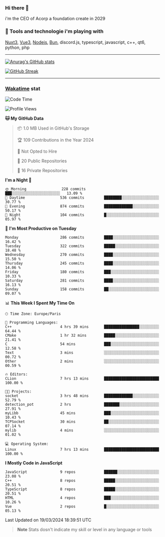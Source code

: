 ### Hi there 👋

i'm the CEO of Acorp a foundation create in 2029  

### 🧰 Tools and technologie i'm playing with

[Nuxt3](https://nuxt.com), [Vue3](https://vuejs.org/), [Nodejs](https://nodejs.org), [Bun](https://bun.sh/), discord.js, typescript, javascript, c++, qt6, python, php

---

[![Anurag's GitHub stats](https://github-readme-stats.vercel.app/api?username=ackimixs&show_icons=true&theme=github_dark&count_private=true)](https://www.ackimixs.xyz)

[![GitHub Streak](https://github-readme-streak-stats.herokuapp.com?user=Ackimixs&theme=github-dark-blue&date_format=j%20M%5B%20Y%5D&mode=weekly)](https://git.io/streak-stats)

---
 
 ### [Wakatime](https://wakatime.com/) stat

<!--START_SECTION:waka-->
![Code Time](http://img.shields.io/badge/Code%20Time-954%20hrs%2051%20mins-blue)

![Profile Views](http://img.shields.io/badge/Profile%20Views-0-blue)

**🐱 My GitHub Data** 

> 📦 1.0 MB Used in GitHub's Storage 
 > 
> 🏆 109 Contributions in the Year 2024
 > 
> 🚫 Not Opted to Hire
 > 
> 📜 20 Public Repositories 
 > 
> 🔑 16 Private Repositories 
 > 
**I'm a Night 🦉** 

```text
🌞 Morning                228 commits         ███░░░░░░░░░░░░░░░░░░░░░░   13.09 % 
🌆 Daytime                536 commits         ████████░░░░░░░░░░░░░░░░░   30.77 % 
🌃 Evening                874 commits         █████████████░░░░░░░░░░░░   50.17 % 
🌙 Night                  104 commits         █░░░░░░░░░░░░░░░░░░░░░░░░   05.97 % 
```
📅 **I'm Most Productive on Tuesday** 

```text
Monday                   286 commits         ████░░░░░░░░░░░░░░░░░░░░░   16.42 % 
Tuesday                  322 commits         █████░░░░░░░░░░░░░░░░░░░░   18.48 % 
Wednesday                270 commits         ████░░░░░░░░░░░░░░░░░░░░░   15.50 % 
Thursday                 245 commits         ████░░░░░░░░░░░░░░░░░░░░░   14.06 % 
Friday                   180 commits         ███░░░░░░░░░░░░░░░░░░░░░░   10.33 % 
Saturday                 281 commits         ████░░░░░░░░░░░░░░░░░░░░░   16.13 % 
Sunday                   158 commits         ██░░░░░░░░░░░░░░░░░░░░░░░   09.07 % 
```


📊 **This Week I Spent My Time On** 

```text
🕑︎ Time Zone: Europe/Paris

💬 Programming Languages: 
C++                      4 hrs 39 mins       ████████████████░░░░░░░░░   64.44 % 
CMake                    1 hr 32 mins        █████░░░░░░░░░░░░░░░░░░░░   21.41 % 
C                        54 mins             ███░░░░░░░░░░░░░░░░░░░░░░   12.58 % 
Text                     3 mins              ░░░░░░░░░░░░░░░░░░░░░░░░░   00.72 % 
Other                    2 mins              ░░░░░░░░░░░░░░░░░░░░░░░░░   00.59 % 

🔥 Editors: 
CLion                    7 hrs 13 mins       █████████████████████████   100.00 % 

🐱‍💻 Projects: 
socket                   3 hrs 48 mins       █████████████░░░░░░░░░░░░   52.79 % 
detection_pot            2 hrs               ███████░░░░░░░░░░░░░░░░░░   27.91 % 
myLibb                   45 mins             ███░░░░░░░░░░░░░░░░░░░░░░   10.43 % 
TCPSocket                30 mins             ██░░░░░░░░░░░░░░░░░░░░░░░   07.14 % 
mylib                    4 mins              ░░░░░░░░░░░░░░░░░░░░░░░░░   01.02 % 

💻 Operating System: 
Linux                    7 hrs 13 mins       █████████████████████████   100.00 % 
```

**I Mostly Code in JavaScript** 

```text
JavaScript               9 repos             ██████░░░░░░░░░░░░░░░░░░░   23.08 % 
C++                      8 repos             █████░░░░░░░░░░░░░░░░░░░░   20.51 % 
TypeScript               8 repos             █████░░░░░░░░░░░░░░░░░░░░   20.51 % 
HTML                     4 repos             ███░░░░░░░░░░░░░░░░░░░░░░   10.26 % 
Vue                      2 repos             █░░░░░░░░░░░░░░░░░░░░░░░░   05.13 % 
```




 Last Updated on 19/03/2024 18:39:51 UTC
<!--END_SECTION:waka-->

> **Note**
> Stats dosn't indicate my skill or level in any language or tools
